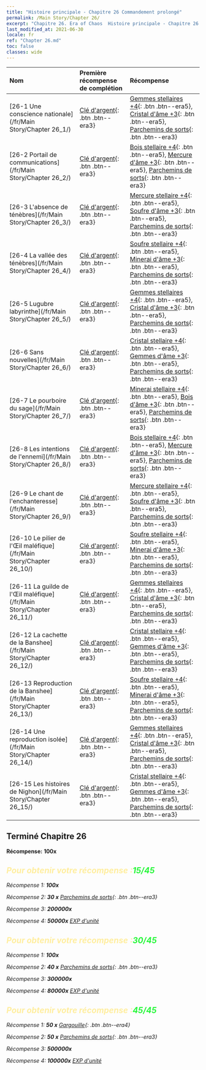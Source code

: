 ```yaml
---
title: "Histoire principale - Chapitre 26 Commandement prolongé"
permalink: /Main Story/Chapter 26/
excerpt: "Chapitre 26. Era of Chaos  Histoire principale - Chapitre 26. Commandement prolongé"
last_modified_at: 2021-06-30
locale: fr
ref: "Chapter 26.md"
toc: false
classes: wide
---
```


  | Nom |  Première récompense de complétion | Récompense |
  |:------------|:------------|:------------| 
  | [26-1 Une conscience nationale](/fr/Main Story/Chapter 26_1/) | [Clé d'argent](/ItemsFR/con_693/){: .btn .btn--era3} | [Gemmes stellaires +4](/ItemsFR/mat_93/){: .btn .btn--era5}, [Cristal d'âme +3](/ItemsFR/mat_87/){: .btn .btn--era5}, [Parchemins de sorts](/ItemsFR/con_694/){: .btn .btn--era3} |
  | [26-2 Portail de communications](/fr/Main Story/Chapter 26_2/) | [Clé d'argent](/ItemsFR/con_693/){: .btn .btn--era3} | [Bois stellaire +4](/ItemsFR/mat_90/){: .btn .btn--era5}, [Mercure d'âme +3](/ItemsFR/mat_84/){: .btn .btn--era5}, [Parchemins de sorts](/ItemsFR/con_694/){: .btn .btn--era3} |
  | [26-3 L'absence de ténèbres](/fr/Main Story/Chapter 26_3/) | [Clé d'argent](/ItemsFR/con_693/){: .btn .btn--era3} | [Mercure stellaire +4](/ItemsFR/mat_91/){: .btn .btn--era5}, [Soufre d'âme +3](/ItemsFR/mat_85/){: .btn .btn--era5}, [Parchemins de sorts](/ItemsFR/con_694/){: .btn .btn--era3} |
  | [26-4 La vallée des ténèbres](/fr/Main Story/Chapter 26_4/) | [Clé d'argent](/ItemsFR/con_693/){: .btn .btn--era3} | [Soufre stellaire +4](/ItemsFR/mat_92/){: .btn .btn--era5}, [Minerai d'âme +3](/ItemsFR/mat_82/){: .btn .btn--era5}, [Parchemins de sorts](/ItemsFR/con_694/){: .btn .btn--era3} |
  | [26-5 Lugubre labyrinthe](/fr/Main Story/Chapter 26_5/) | [Clé d'argent](/ItemsFR/con_693/){: .btn .btn--era3} | [Gemmes stellaires +4](/ItemsFR/mat_93/){: .btn .btn--era5}, [Cristal d'âme +3](/ItemsFR/mat_87/){: .btn .btn--era5}, [Parchemins de sorts](/ItemsFR/con_694/){: .btn .btn--era3} |
  | [26-6 Sans nouvelles](/fr/Main Story/Chapter 26_6/) | [Clé d'argent](/ItemsFR/con_693/){: .btn .btn--era3} | [Cristal stellaire +4](/ItemsFR/mat_94/){: .btn .btn--era5}, [Gemmes d'âme +3](/ItemsFR/mat_86/){: .btn .btn--era5}, [Parchemins de sorts](/ItemsFR/con_694/){: .btn .btn--era3} |
  | [26-7 Le pourboire du sage](/fr/Main Story/Chapter 26_7/) | [Clé d'argent](/ItemsFR/con_693/){: .btn .btn--era3} | [Minerai stellaire +4](/ItemsFR/mat_89/){: .btn .btn--era5}, [Bois d'âme +3](/ItemsFR/mat_83/){: .btn .btn--era5}, [Parchemins de sorts](/ItemsFR/con_694/){: .btn .btn--era3} |
  | [26-8 Les intentions de l'ennemi](/fr/Main Story/Chapter 26_8/) | [Clé d'argent](/ItemsFR/con_693/){: .btn .btn--era3} | [Bois stellaire +4](/ItemsFR/mat_90/){: .btn .btn--era5}, [Mercure d'âme +3](/ItemsFR/mat_84/){: .btn .btn--era5}, [Parchemins de sorts](/ItemsFR/con_694/){: .btn .btn--era3} |
  | [26-9 Le chant de l'enchanteresse](/fr/Main Story/Chapter 26_9/) | [Clé d'argent](/ItemsFR/con_693/){: .btn .btn--era3} | [Mercure stellaire +4](/ItemsFR/mat_91/){: .btn .btn--era5}, [Soufre d'âme +3](/ItemsFR/mat_85/){: .btn .btn--era5}, [Parchemins de sorts](/ItemsFR/con_694/){: .btn .btn--era3} |
  | [26-10 Le pilier de l'Œil maléfique](/fr/Main Story/Chapter 26_10/) | [Clé d'argent](/ItemsFR/con_693/){: .btn .btn--era3} | [Soufre stellaire +4](/ItemsFR/mat_92/){: .btn .btn--era5}, [Minerai d'âme +3](/ItemsFR/mat_82/){: .btn .btn--era5}, [Parchemins de sorts](/ItemsFR/con_694/){: .btn .btn--era3} |
  | [26-11 La guilde de l'Œil maléfique](/fr/Main Story/Chapter 26_11/) | [Clé d'argent](/ItemsFR/con_693/){: .btn .btn--era3} | [Gemmes stellaires +4](/ItemsFR/mat_93/){: .btn .btn--era5}, [Cristal d'âme +3](/ItemsFR/mat_87/){: .btn .btn--era5}, [Parchemins de sorts](/ItemsFR/con_694/){: .btn .btn--era3} |
  | [26-12 La cachette de la Banshee](/fr/Main Story/Chapter 26_12/) | [Clé d'argent](/ItemsFR/con_693/){: .btn .btn--era3} | [Cristal stellaire +4](/ItemsFR/mat_94/){: .btn .btn--era5}, [Gemmes d'âme +3](/ItemsFR/mat_86/){: .btn .btn--era5}, [Parchemins de sorts](/ItemsFR/con_694/){: .btn .btn--era3} |
  | [26-13 Reproduction de la Banshee](/fr/Main Story/Chapter 26_13/) | [Clé d'argent](/ItemsFR/con_693/){: .btn .btn--era3} | [Soufre stellaire +4](/ItemsFR/mat_92/){: .btn .btn--era5}, [Minerai d'âme +3](/ItemsFR/mat_82/){: .btn .btn--era5}, [Parchemins de sorts](/ItemsFR/con_694/){: .btn .btn--era3} |
  | [26-14 Une reproduction isolée](/fr/Main Story/Chapter 26_14/) | [Clé d'argent](/ItemsFR/con_693/){: .btn .btn--era3} | [Gemmes stellaires +4](/ItemsFR/mat_93/){: .btn .btn--era5}, [Cristal d'âme +3](/ItemsFR/mat_87/){: .btn .btn--era5}, [Parchemins de sorts](/ItemsFR/con_694/){: .btn .btn--era3} |
  | [26-15 Les histoires de Nighon](/fr/Main Story/Chapter 26_15/) | [Clé d'argent](/ItemsFR/con_693/){: .btn .btn--era3} | [Cristal stellaire +4](/ItemsFR/mat_94/){: .btn .btn--era5}, [Gemmes d'âme +3](/ItemsFR/mat_86/){: .btn .btn--era5}, [Parchemins de sorts](/ItemsFR/con_694/){: .btn .btn--era3} |


## Terminé Chapitre 26

 **Récompense:**  **100x** <i class="fas fa-gem"/>



## <span style="color: #ffeea0">Pour obtenir votre récompense :</span><span style="color: #27f73a">15/45</span>

 Récompense 1:  **100x** <i class="fas fa-gem"/>

 Récompense 2: **30 x** [Parchemins de sorts](/ItemsFR/con_694/){: .btn .btn--era3}

 Récompense 3:  **200000x** <i class="fas fa-coins"/>

 Récompense 4:  **50000x** [EXP d'unité](/ItemsFR/con_902/)



## <span style="color: #ffeea0">Pour obtenir votre récompense :</span><span style="color: #27f73a">30/45</span>

 Récompense 1:  **100x** <i class="fas fa-gem"/>

 Récompense 2: **40 x** [Parchemins de sorts](/ItemsFR/con_694/){: .btn .btn--era3}

 Récompense 3:  **300000x** <i class="fas fa-coins"/>

 Récompense 4:  **80000x** [EXP d'unité](/ItemsFR/con_902/)



## <span style="color: #ffeea0">Pour obtenir votre récompense :</span><span style="color: #27f73a">45/45</span>

 Récompense 1: **50 x** [Gargouille](/ItemsFR/unt_236/){: .btn .btn--era4}

 Récompense 2: **50 x** [Parchemins de sorts](/ItemsFR/con_694/){: .btn .btn--era3}

 Récompense 3:  **500000x** <i class="fas fa-coins"/>

 Récompense 4:  **100000x** [EXP d'unité](/ItemsFR/con_902/)

